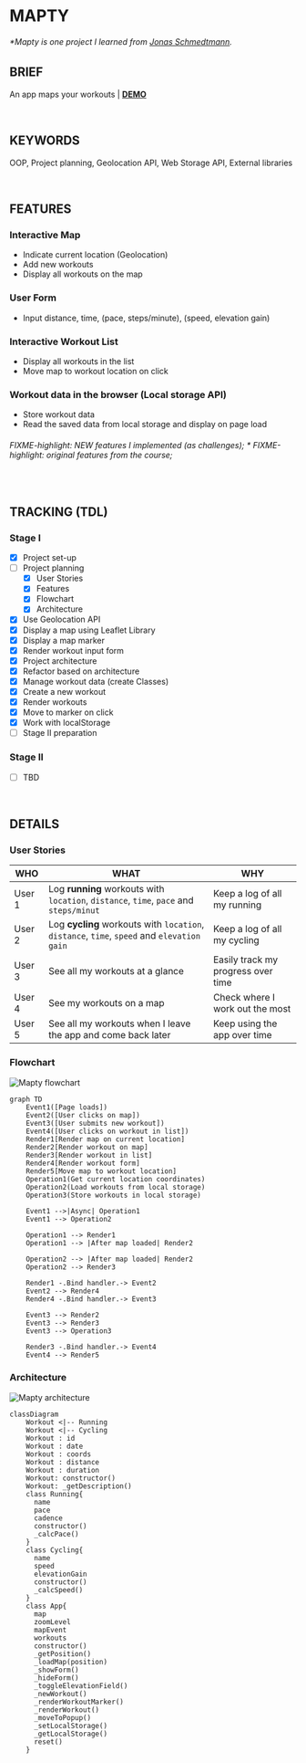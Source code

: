 # MAPTY

###### \*Mapty is one project I learned from [Jonas Schmedtmann](https://www.udemy.com/course/the-complete-javascript-course/?referralCode=87FE8B1039A68106DEE5).

## BRIEF

An app maps your workouts | [**DEMO**](https://howiework.github.io/Mapty/)

<p>&nbsp;</p>

## KEYWORDS

OOP, Project planning, Geolocation API, Web Storage API, External libraries

<p>&nbsp;</p>

## FEATURES

### Interactive Map

- Indicate current location (Geolocation)
- Add new workouts
- Display all workouts on the map

### User Form

- Input distance, time, (pace, steps/minute), (speed, elevation gain)

### Interactive Workout List

- Display all workouts in the list
- Move map to workout location on click

### Workout data in the browser (Local storage API)

- Store workout data
- Read the saved data from local storage and display on page load

###### FIXME-highlight: NEW features I implemented (as challenges); \* FIXME-highlight: original features from the course;

<p>&nbsp;</p>

## TRACKING (TDL)

### Stage I

- [x] Project set-up
- [ ] Project planning
  - [x] User Stories
  - [x] Features
  - [x] Flowchart
  - [x] Architecture
- [x] Use Geolocation API
- [x] Display a map using Leaflet Library
- [x] Display a map marker
- [x] Render workout input form
- [x] Project architecture
- [x] Refactor based on architecture
- [x] Manage workout data (create Classes)
- [x] Create a new workout
- [x] Render workouts
- [x] Move to marker on click
- [x] Work with localStorage
- [ ] Stage II preparation

### Stage II

- [ ] TBD

<p>&nbsp;</p>

## DETAILS

### User Stories

<!-- prettier-ignore-start -->
| WHO | WHAT | WHY |
| --- | ---- | --- |
| User 1 | Log **running** workouts with `location`, `distance`, `time`, `pace` and `steps/minut` | Keep a log of all my running |
| User 2 | Log **cycling** workouts with `location`, `distance`, `time`, `speed` and `elevation gain` | Keep a log of all my cycling |
| User 3 | See all my workouts at a glance | Easily track my progress over time |
| User 4 | See my workouts on a map | Check where I work out the most |
| User 5 | See all my workouts when I leave the app and come back later | Keep using the app over time |
<!-- prettier-ignore-end -->

### Flowchart

![Mapty flowchart](./Mapty-flowchart.svg 'Mapty flowchart')

```mermaid
graph TD
    Event1([Page loads])
    Event2([User clicks on map])
    Event3([User submits new workout])
    Event4([User clicks on workout in list])
    Render1[Render map on current location]
    Render2[Render workout on map]
    Render3[Render workout in list]
    Render4[Render workout form]
    Render5[Move map to workout location]
    Operation1(Get current location coordinates)
    Operation2(Load workouts from local storage)
    Operation3(Store workouts in local storage)

    Event1 -->|Async| Operation1
    Event1 --> Operation2

    Operation1 --> Render1
    Operation1 --> |After map loaded| Render2

    Operation2 --> |After map loaded| Render2
    Operation2 --> Render3

    Render1 -.Bind handler.-> Event2
    Event2 --> Render4
    Render4 -.Bind handler.-> Event3

    Event3 --> Render2
    Event3 --> Render3
    Event3 --> Operation3

    Render3 -.Bind handler.-> Event4
    Event4 --> Render5
```

### Architecture

![Mapty architecture](./Mapty-architecture.svg 'Mapty architecture')

```mermaid
classDiagram
    Workout <|-- Running
    Workout <|-- Cycling
    Workout : id
    Workout : date
    Workout : coords
    Workout : distance
    Workout : duration
    Workout: constructor()
    Workout: _getDescription()
    class Running{
      name
      pace
      cadence
      constructor()
      _calcPace()
    }
    class Cycling{
      name
      speed
      elevationGain
      constructor()
      _calcSpeed()
    }
    class App{
      map
      zoomLevel
      mapEvent
      workouts
      constructor()
      _getPosition()
      _loadMap(position)
      _showForm()
      _hideForm()
      _toggleElevationField()
      _newWorkout()
      _renderWorkoutMarker()
      _renderWorkout()
      _moveToPopup()
      _setLocalStorage()
      _getLocalStorage()
      reset()
    }
```
